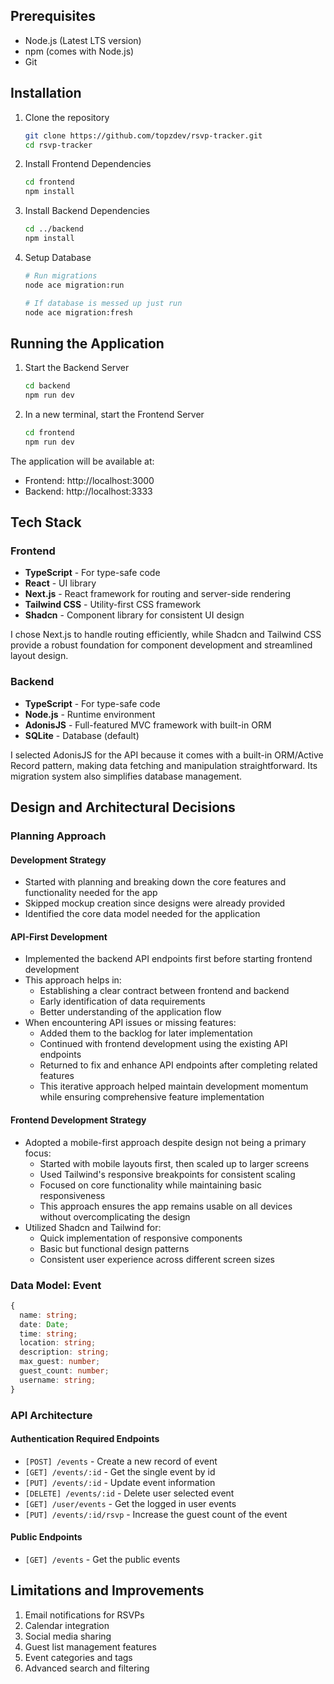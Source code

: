 ## Prerequisites

- Node.js (Latest LTS version)
- npm (comes with Node.js)
- Git

## Installation

1. Clone the repository

   ```bash
   git clone https://github.com/topzdev/rsvp-tracker.git
   cd rsvp-tracker
   ```

2. Install Frontend Dependencies

   ```bash
   cd frontend
   npm install
   ```

3. Install Backend Dependencies

   ```bash
   cd ../backend
   npm install
   ```

4. Setup Database

   ```bash
   # Run migrations
   node ace migration:run

   # If database is messed up just run
   node ace migration:fresh
   ```

## Running the Application

1. Start the Backend Server

   ```bash
   cd backend
   npm run dev
   ```

2. In a new terminal, start the Frontend Server
   ```bash
   cd frontend
   npm run dev
   ```

The application will be available at:

- Frontend: http://localhost:3000
- Backend: http://localhost:3333

## Tech Stack

### Frontend

- **TypeScript** - For type-safe code
- **React** - UI library
- **Next.js** - React framework for routing and server-side rendering
- **Tailwind CSS** - Utility-first CSS framework
- **Shadcn** - Component library for consistent UI design

I chose Next.js to handle routing efficiently, while Shadcn and Tailwind CSS provide a robust foundation for component development and streamlined layout design.

### Backend

- **TypeScript** - For type-safe code
- **Node.js** - Runtime environment
- **AdonisJS** - Full-featured MVC framework with built-in ORM
- **SQLite** - Database (default)

I selected AdonisJS for the API because it comes with a built-in ORM/Active Record pattern, making data fetching and manipulation straightforward. Its migration system also simplifies database management.

## Design and Architectural Decisions

### Planning Approach

#### Development Strategy

- Started with planning and breaking down the core features and functionality needed for the app
- Skipped mockup creation since designs were already provided
- Identified the core data model needed for the application

#### API-First Development

- Implemented the backend API endpoints first before starting frontend development
- This approach helps in:
  - Establishing a clear contract between frontend and backend
  - Early identification of data requirements
  - Better understanding of the application flow
- When encountering API issues or missing features:
  - Added them to the backlog for later implementation
  - Continued with frontend development using the existing API endpoints
  - Returned to fix and enhance API endpoints after completing related features
  - This iterative approach helped maintain development momentum while ensuring comprehensive feature implementation

#### Frontend Development Strategy

- Adopted a mobile-first approach despite design not being a primary focus:
  - Started with mobile layouts first, then scaled up to larger screens
  - Used Tailwind's responsive breakpoints for consistent scaling
  - Focused on core functionality while maintaining basic responsiveness
  - This approach ensures the app remains usable on all devices without overcomplicating the design
- Utilized Shadcn and Tailwind for:
  - Quick implementation of responsive components
  - Basic but functional design patterns
  - Consistent user experience across different screen sizes

### Data Model: Event

```typescript
{
  name: string;
  date: Date;
  time: string;
  location: string;
  description: string;
  max_guest: number;
  guest_count: number;
  username: string;
}
```

### API Architecture

#### Authentication Required Endpoints

- `[POST] /events` - Create a new record of event
- `[GET] /events/:id` - Get the single event by id
- `[PUT] /events/:id` - Update event information
- `[DELETE] /events/:id` - Delete user selected event
- `[GET] /user/events` - Get the logged in user events
- `[PUT] /events/:id/rsvp` - Increase the guest count of the event

#### Public Endpoints

- `[GET] /events` - Get the public events

## Limitations and Improvements

1. Email notifications for RSVPs
2. Calendar integration
3. Social media sharing
4. Guest list management features
5. Event categories and tags
6. Advanced search and filtering
